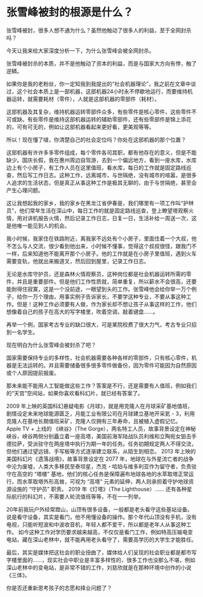 # 张雪峰被封的根源是什么？

张雪峰被封，很多人想不通为什么？虽然他触动了很多人的利益，至于全网封杀吗？

今天让我来给大家深度分析一下，为什么张雪峰会被全网封杀。

张雪峰被封杀的本质，并不是他触动了资本的利益，而是与国家大方向有悖，触了逆鳞。

如果你是我的老粉丝，你一定知我到我提出的“社会机器理论”，我之前在文章中谈过，这个社会本质上是一部机器，这部机器24小时永不停歇地运行，而要维持机器运转，就需要耗材（零件），人就是这部机器的零部件（耗材）。

这部机器及其复杂，维持机器运转零部件众多，有些零件是核心零件，这些零件不可或缺。有些零件是维持这部机器运转的辅助零部件，还有些零部件是锦上添花的，可有可无的，例如让这部机器看起来更好看，更美观等等。

所以！现在懂了啵，你清楚自己的社会定位吗？你处在这部机器的那个位置？


这部机器有许许多多零件组成，每个零件各司其职，都有他存在的意义，但是不能缺少。国庆长假，我在惠州周边自驾游，去到一个偏远地方，看到一座水库，水库边上有个小房子，有工作人员在这里值班，看水库，每日的工作就是固定路线巡查，然后写工作日志。这种工作，远离城市，与世隔绝，没有城市的喧嚣，是很多人追求的生活状态，但是真正从事这种工作是极其无聊的，由于与世隔绝，甚至会产生心理问题。

这让我想起我的家乡，我的家乡在黑龙江省伊春是，我们哪里有一项工作叫“护林员”，他们常年生活在深山中，每日工作的就是固定路线巡查，登上瞭望塔观察火情，用对讲机报告火情，然后记录工作日志，日复一日，生活补给一周送一次，这是他唯一能见到人的机会。

我小时候，我家住在铁路附近，离我家不远处有个小房子，里面住着一个大叔，他不怎么与人交流，很少看到他出来，小时候不懂事，觉得这个叔叔很怪，跟我门不一样，后来知道他不能离开那个小房子。他的工作就是在小房子里值班，遇到火车需要变轨，他就出来搬道叉，然后回到屋里，记录工作日志。

无论是水库守护员，还是森林火情观察员，这种岗位都是社会机器运转所需的零件，并且是重要部件。但是他们工作性质就，简单重复，所以薪水不会很高，还要能耐得住寂寞，这是一个没前途，一眼望到头的工作。张雪峰他会给你举一万个例子，给你一万个理由，用事实例子告诉家长，不要学这种专业，不要从事这种工作。但是！这种工作必须要有人做，作为家长却不想让孩子从事这样的工作，他们想像着自己的孩子在高大的写字楼里，吹着空调，敲着键盘……。

再举一个例，国家考古专业的缺口很大，可是某院校费了很大力气，考古专业只招到一名学生。

现在明白为什么张雪峰会被封杀了吧？

国家需要保持专业的多样性，社会机器需要各种各样的零部件，只有核心零件，机器是无法运转的。并且需要储备很多很多零件做备份，因为零件可能因为自然原因或个人原因提前报废。

那未来能不能用人工智能做这些工作？答案是不行，还是需要有人值班，例如我们的“天宫”空间站，如果你喜欢看科幻片，就已经有答案了。

2009 年上映的英国科幻悬疑电影《月球》，就是用克隆人在月球采矿基地值班，剧情设定未来地球能源匮乏，月能工业有限公司在月球建立基地开采氦 - 3，利用克隆人在基地长期值班采矿，克隆人仅拥有三年寿命，且被植入虚假记忆。
Apple TV + 上线的 《峡谷》（The Gorge），两名特工人员，故事背景设定在神秘峡谷，峡谷两侧分别矗立着一座高塔，美国前海军陆战队员利维和立陶宛女狙击手德拉萨，受派驻守在两座塔中执行为期一年的任务。任务初期规定两人不得交流，但他们通过望远镜、手写板等方式逐渐建立联系，从陌生到相恋。
2013 年上映的美国科幻片《遗落战境》，故事背景设定在 2077 年，地球在与外星流亡者的战争中沦为废墟，人类大多移民至泰坦星，杰克・哈珀与维多利亚作为留守者，负责驻守在高空的 “塔楼” 基地，他们的核心任务是保障遍布地球各地的水萃取塔正常运行，而水萃取塔外形高耸，可视为 “高塔” 元素的延伸，两人则承担着守护地球资源设施的 “守护员” 职责。
2019 年《灯塔》（The Lighthouse）…… 还有各种星际航行的科幻片，不需要人轮流值班等等，不在一一列举。

20年前我玩户外经常蹬山，山顶有很多设备，一般都是老头看守这些基站设备。说是看守设备，其实是看门，他不用懂设备的操作。那个年代山顶没有手机，没有电视，只能听短波和中波收音机，年轻人都不爱干，所以都是老年人从事这种工作。
如今这种工作对学历要求越来越高，不仅仅是看门工作，例如特高压输电变电站，藏在深山老林中，就不能再用老头看守了，需要高学历的大学生才能胜任。

最后，其实是媒体把这社会的职业扭曲了，媒体给人们呈现的社会职业都是都市写字楼里面的……，现实社会中职业是丰富多样性的，很多工作也没那么不堪，例如深山老林中的变电站，是非常不错的工作，刘慈欣就是在那种环境中创作的小说《三体》。

你是否还重新思考孩子的志愿和择业问题了？
